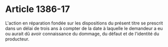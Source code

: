 # Article 1386-17

L'action en réparation fondée sur les dispositions du présent titre se prescrit dans un délai de trois ans à compter de la date à laquelle le demandeur a eu ou aurait dû avoir connaissance du dommage, du défaut et de l'identité du producteur.